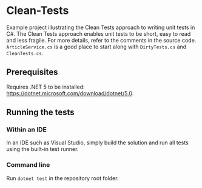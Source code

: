 # Clean-Tests
Example project illustrating the Clean Tests approach to writing unit tests in C#. The Clean Tests approach enables unit tests to be short, easy to read and less fragile. For more details, refer to the comments in the source code. `ArticleService.cs` is a good place to start along with `DirtyTests.cs` and `CleanTests.cs`.

## Prerequisites

Requires .NET 5 to be installed: https://dotnet.microsoft.com/download/dotnet/5.0.

## Running the tests

### Within an IDE

In an IDE such as Visual Studio, simply build the solution and run all tests using the built-in test runner.

### Command line

Run `dotnet test` in the repository root folder.
